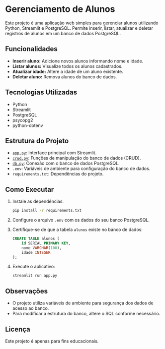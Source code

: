 # Gerenciamento de Alunos

Este projeto é uma aplicação web simples para gerenciar alunos utilizando Python, Streamlit e PostgreSQL. Permite inserir, listar, atualizar e deletar registros de alunos em um banco de dados PostgreSQL.

## Funcionalidades

- **Inserir aluno:** Adicione novos alunos informando nome e idade.
- **Listar alunos:** Visualize todos os alunos cadastrados.
- **Atualizar idade:** Altere a idade de um aluno existente.
- **Deletar aluno:** Remova alunos do banco de dados.

## Tecnologias Utilizadas

- Python
- Streamlit
- PostgreSQL
- psycopg2
- python-dotenv

## Estrutura do Projeto

- [`app.py`](app.py): Interface principal com Streamlit.
- [`crud.py`](crud.py): Funções de manipulação do banco de dados (CRUD).
- [`db.py`](db.py): Conexão com o banco de dados PostgreSQL.
- `.env`: Variáveis de ambiente para configuração do banco de dados.
- `requirements.txt`: Dependências do projeto.

## Como Executar

1. Instale as dependências:
    ```sh
    pip install -r requirements.txt
    ```

2. Configure o arquivo `.env` com os dados do seu banco PostgreSQL.

3. Certifique-se de que a tabela `alunos` existe no banco de dados:
    ```sql
    CREATE TABLE alunos (
        id SERIAL PRIMARY KEY,
        nome VARCHAR(100),
        idade INTEGER
    );
    ```

4. Execute o aplicativo:
    ```sh
    streamlit run app.py
    ```

## Observações

- O projeto utiliza variáveis de ambiente para segurança dos dados de acesso ao banco.
- Para modificar a estrutura do banco, altere o SQL conforme necessário.

## Licença

Este projeto é apenas para fins educacionais.